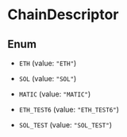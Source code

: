 

# ChainDescriptor

## Enum


* `ETH` (value: `"ETH"`)

* `SOL` (value: `"SOL"`)

* `MATIC` (value: `"MATIC"`)

* `ETH_TEST6` (value: `"ETH_TEST6"`)

* `SOL_TEST` (value: `"SOL_TEST"`)



